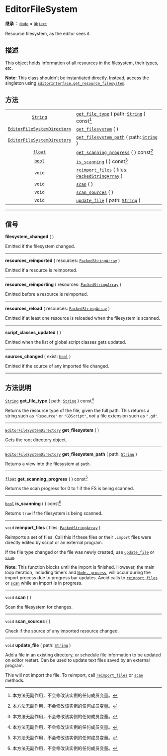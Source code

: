 <!-- ⚠ 请勿编辑本文件 ⚠ -->
<!-- 本文档使用脚本从 WeDot 引擎源码仓库生成。 -->
<!-- 生成脚本：https://github.com/WeDot-Engine/WeDot/tree/master/doc/tools/make_md.py； -->
<!-- 原文件：https://github.com/WeDot-Engine/WeDot/tree/master/doc/classes/EditorFileSystem.xml。 -->

<div id="_class_editorfilesystem"></div>

# EditorFileSystem

**继承：** [`Node`](class_node.md) **<** [`Object`](class_object.md)

Resource filesystem, as the editor sees it.

## 描述

This object holds information of all resources in the filesystem, their types, etc.

 **Note:** This class shouldn't be instantiated directly. Instead, access the singleton using [`EditorInterface.get_resource_filesystem`](class_editorinterface.md#class_editorinterface_method_get_resource_filesystem).

## 方法

|||
|:-:|:--|
| [`String`](class_string.md)                                       | [`get_file_type`](class_editorfilesystem.md#class_editorfilesystem_method_get_file_type) ( path: [`String`](class_string.md) ) const[^const]            |
| [`EditorFileSystemDirectory`](class_editorfilesystemdirectory.md) | [`get_filesystem`](class_editorfilesystem.md#class_editorfilesystem_method_get_filesystem) ( )                                                          |
| [`EditorFileSystemDirectory`](class_editorfilesystemdirectory.md) | [`get_filesystem_path`](class_editorfilesystem.md#class_editorfilesystem_method_get_filesystem_path) ( path: [`String`](class_string.md) )              |
| [`float`](class_float.md)                                         | [`get_scanning_progress`](class_editorfilesystem.md#class_editorfilesystem_method_get_scanning_progress) ( ) const[^const]                              |
| [`bool`](class_bool.md)                                           | [`is_scanning`](class_editorfilesystem.md#class_editorfilesystem_method_is_scanning) ( ) const[^const]                                                  |
| `void`                                                            | [`reimport_files`](class_editorfilesystem.md#class_editorfilesystem_method_reimport_files) ( files: [`PackedStringArray`](class_packedstringarray.md) ) |
| `void`                                                            | [`scan`](class_editorfilesystem.md#class_editorfilesystem_method_scan) ( )                                                                              |
| `void`                                                            | [`scan_sources`](class_editorfilesystem.md#class_editorfilesystem_method_scan_sources) ( )                                                              |
| `void`                                                            | [`update_file`](class_editorfilesystem.md#class_editorfilesystem_method_update_file) ( path: [`String`](class_string.md) )                              |

<!-- rst-class:: classref-section-separator -->

---

## 信号

<div id="_class_class_editorfilesystem_signal_filesystem_changed"></div>

**filesystem_changed** ( ) <div id="class_editorfilesystem_signal_filesystem_changed"></div>

Emitted if the filesystem changed.

<!-- rst-class:: classref-item-separator -->

---

<div id="_class_class_editorfilesystem_signal_resources_reimported"></div>

**resources_reimported** ( resources: [`PackedStringArray`](class_packedstringarray.md) ) <div id="class_editorfilesystem_signal_resources_reimported"></div>

Emitted if a resource is reimported.

<!-- rst-class:: classref-item-separator -->

---

<div id="_class_class_editorfilesystem_signal_resources_reimporting"></div>

**resources_reimporting** ( resources: [`PackedStringArray`](class_packedstringarray.md) ) <div id="class_editorfilesystem_signal_resources_reimporting"></div>

Emitted before a resource is reimported.

<!-- rst-class:: classref-item-separator -->

---

<div id="_class_class_editorfilesystem_signal_resources_reload"></div>

**resources_reload** ( resources: [`PackedStringArray`](class_packedstringarray.md) ) <div id="class_editorfilesystem_signal_resources_reload"></div>

Emitted if at least one resource is reloaded when the filesystem is scanned.

<!-- rst-class:: classref-item-separator -->

---

<div id="_class_class_editorfilesystem_signal_script_classes_updated"></div>

**script_classes_updated** ( ) <div id="class_editorfilesystem_signal_script_classes_updated"></div>

Emitted when the list of global script classes gets updated.

<!-- rst-class:: classref-item-separator -->

---

<div id="_class_class_editorfilesystem_signal_sources_changed"></div>

**sources_changed** ( exist: [`bool`](class_bool.md) ) <div id="class_editorfilesystem_signal_sources_changed"></div>

Emitted if the source of any imported file changed.

<!-- rst-class:: classref-section-separator -->

---

## 方法说明

<div id="_class_editorfilesystem_method_get_file_type"></div>

[`String`](class_string.md) **get_file_type** ( path: [`String`](class_string.md) ) const[^const]<div id="class_editorfilesystem_method_get_file_type"></div>

Returns the resource type of the file, given the full path. This returns a string such as `"Resource"` or `"GDScript"`, *not* a file extension such as `".gd"`.

<!-- rst-class:: classref-item-separator -->

---

<div id="_class_editorfilesystem_method_get_filesystem"></div>

[`EditorFileSystemDirectory`](class_editorfilesystemdirectory.md) **get_filesystem** ( )<div id="class_editorfilesystem_method_get_filesystem"></div>

Gets the root directory object.

<!-- rst-class:: classref-item-separator -->

---

<div id="_class_editorfilesystem_method_get_filesystem_path"></div>

[`EditorFileSystemDirectory`](class_editorfilesystemdirectory.md) **get_filesystem_path** ( path: [`String`](class_string.md) )<div id="class_editorfilesystem_method_get_filesystem_path"></div>

Returns a view into the filesystem at `path`.

<!-- rst-class:: classref-item-separator -->

---

<div id="_class_editorfilesystem_method_get_scanning_progress"></div>

[`float`](class_float.md) **get_scanning_progress** ( ) const[^const]<div id="class_editorfilesystem_method_get_scanning_progress"></div>

Returns the scan progress for 0 to 1 if the FS is being scanned.

<!-- rst-class:: classref-item-separator -->

---

<div id="_class_editorfilesystem_method_is_scanning"></div>

[`bool`](class_bool.md) **is_scanning** ( ) const[^const]<div id="class_editorfilesystem_method_is_scanning"></div>

Returns `true` if the filesystem is being scanned.

<!-- rst-class:: classref-item-separator -->

---

<div id="_class_editorfilesystem_method_reimport_files"></div>

`void` **reimport_files** ( files: [`PackedStringArray`](class_packedstringarray.md) )<div id="class_editorfilesystem_method_reimport_files"></div>

Reimports a set of files. Call this if these files or their `.import` files were directly edited by script or an external program.

If the file type changed or the file was newly created, use [`update_file`](class_editorfilesystem.md#class_editorfilesystem_method_update_file) or [`scan`](class_editorfilesystem.md#class_editorfilesystem_method_scan).

 **Note:** This function blocks until the import is finished. However, the main loop iteration, including timers and [`Node._process`](class_node.md#class_node_private_method__process), will occur during the import process due to progress bar updates. Avoid calls to [`reimport_files`](class_editorfilesystem.md#class_editorfilesystem_method_reimport_files) or [`scan`](class_editorfilesystem.md#class_editorfilesystem_method_scan) while an import is in progress.

<!-- rst-class:: classref-item-separator -->

---

<div id="_class_editorfilesystem_method_scan"></div>

`void` **scan** ( )<div id="class_editorfilesystem_method_scan"></div>

Scan the filesystem for changes.

<!-- rst-class:: classref-item-separator -->

---

<div id="_class_editorfilesystem_method_scan_sources"></div>

`void` **scan_sources** ( )<div id="class_editorfilesystem_method_scan_sources"></div>

Check if the source of any imported resource changed.

<!-- rst-class:: classref-item-separator -->

---

<div id="_class_editorfilesystem_method_update_file"></div>

`void` **update_file** ( path: [`String`](class_string.md) )<div id="class_editorfilesystem_method_update_file"></div>

Add a file in an existing directory, or schedule file information to be updated on editor restart. Can be used to update text files saved by an external program.

This will not import the file. To reimport, call [`reimport_files`](class_editorfilesystem.md#class_editorfilesystem_method_reimport_files) or [`scan`](class_editorfilesystem.md#class_editorfilesystem_method_scan) methods.

[^virtual]: 本方法通常需要用户覆盖才能生效。
[^const]: 本方法无副作用，不会修改该实例的任何成员变量。
[^vararg]: 本方法除了能接受在此处描述的参数外，还能够继续接受任意数量的参数。
[^constructor]: 本方法用于构造某个类型。
[^static]: 调用本方法无需实例，可直接使用类名进行调用。
[^operator]: 本方法描述的是使用本类型作为左操作数的有效运算符。
[^bitfield]: 这个值是由下列位标志构成位掩码的整数。
[^void]: 无返回值。
